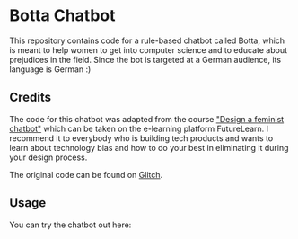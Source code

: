# Botta Chatbot

This repository contains code for a rule-based chatbot called Botta, which is meant to help women to get into computer science and to educate about prejudices in the field. Since the bot is targeted at a German audience, its language is German :)

## Credits
The code for this chatbot was adapted from the course ["Design a feminist chatbot"](https://www.futurelearn.com/courses/designing-a-feminist-chatbot) which can be taken on the e-learning platform FutureLearn. I recommend it to everybody who is building tech products and wants to learn about technology bias and how to do your best in eliminating it during your design process.

The original code can be found on [Glitch](https://glitch.com/edit/#!/feminist-chatbot-template).

## Usage
You can try the chatbot out here:



